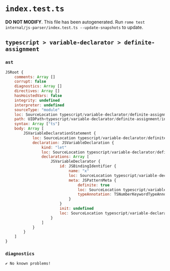 # `index.test.ts`

**DO NOT MODIFY**. This file has been autogenerated. Run `rome test internal/js-parser/index.test.ts --update-snapshots` to update.

## `typescript > variable-declarator > definite-assignment`

### `ast`

```javascript
JSRoot {
	comments: Array []
	corrupt: false
	diagnostics: Array []
	directives: Array []
	hasHoistedVars: false
	integrity: undefined
	interpreter: undefined
	sourceType: "module"
	loc: SourceLocation typescript/variable-declarator/definite-assignment/input.ts 1:0-2:0
	path: UIDPath<typescript/variable-declarator/definite-assignment/input.ts>
	syntax: Array ["ts"]
	body: Array [
		JSVariableDeclarationStatement {
			loc: SourceLocation typescript/variable-declarator/definite-assignment/input.ts 1:0-1:15
			declaration: JSVariableDeclaration {
				kind: "let"
				loc: SourceLocation typescript/variable-declarator/definite-assignment/input.ts 1:0-1:15
				declarations: Array [
					JSVariableDeclarator {
						id: JSBindingIdentifier {
							name: "x"
							loc: SourceLocation typescript/variable-declarator/definite-assignment/input.ts 1:4-1:14
							meta: JSPatternMeta {
								definite: true
								loc: SourceLocation typescript/variable-declarator/definite-assignment/input.ts 1:4-1:14
								typeAnnotation: TSNumberKeywordTypeAnnotation {loc: SourceLocation typescript/variable-declarator/definite-assignment/input.ts 1:8-1:14}
							}
						}
						init: undefined
						loc: SourceLocation typescript/variable-declarator/definite-assignment/input.ts 1:4-1:14
					}
				]
			}
		}
	]
}
```

### `diagnostics`

```
✔ No known problems!

```
